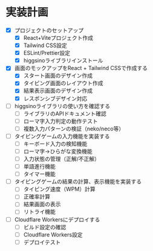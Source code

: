 # 実装計画

- [x] プロジェクトのセットアップ
  - [x] React+Viteプロジェクト作成
  - [x] Tailwind CSS設定
  - [x] ESLint/Prettier設定
  - [x] higgsinoライブラリインストール
- [x] 画面のモックアップをReact + Tailwind CSSで作成する
  - [x] スタート画面のデザイン作成
  - [x] タイピング画面のレイアウト作成
  - [x] 結果表示画面のデザイン作成
  - [x] レスポンシブデザイン対応
- [ ] higgsinoライブラリの使い方を確認する
  - [ ] ライブラリのAPIドキュメント確認
  - [ ] ローマ字入力判定の動作テスト
  - [ ] 複数入力パターンの検証（neko/neco等）
- [ ] タイピングゲームの入力機能を実装する
  - [ ] キーボード入力の検知機能
  - [ ] ローマ字→ひらがな変換機能
  - [ ] 入力状態の管理（正解/不正解）
  - [ ] 単語進行機能
  - [ ] タイマー機能
- [ ] タイピングゲームの結果の計算、表示機能を実装する
  - [ ] タイピング速度（WPM）計算
  - [ ] 正確率計算
  - [ ] 結果画面の表示
  - [ ] リトライ機能
- [ ] Cloudflare Workersにデプロイする
  - [ ] ビルド設定の確認
  - [ ] Cloudflare Workers設定
  - [ ] デプロイテスト

